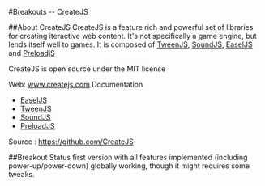 #Breakouts -- CreateJS

##About CreateJS
CreateJS is a feature rich and powerful set of libraries for creating iteractive
web content. It's not specifically a game engine, but lends itself well to games.
It is composed of [TweenJS](http://www.createjs.com/#!/TweenJS), [SoundJS](http://www.createjs.com/#!/SoundJS), [EaselJS](http://www.createjs.com/#!/EaselJS) and [PreloadjS](http://www.createjs.com/#!/PreloadjS)

CreateJS is open source under the MIT license

Web: www.createjs.com
Documentation
* [EaselJS](http://www.createjs.com/#!/EaselJS/documentation)
* [TweenJS](http://www.createjs.com/#!/TweenJS/documentation)
* [SoundJS](http://www.createjs.com/#!/SoundJS/documentation)
* [PreloadJS](http://www.createjs.com/#!/PreloadJS/documentation)

Source : https://github.com/CreateJS

##Breakout Status
first version with all features implemented (including power-up/power-down)
globally working, though it might requires some tweaks.
